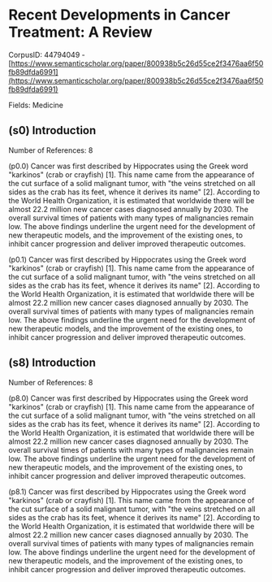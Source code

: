 # Recent Developments in Cancer Treatment: A Review

CorpusID: 44794049 - [https://www.semanticscholar.org/paper/800938b5c26d55ce2f3476aa6f50fb89dfda6991](https://www.semanticscholar.org/paper/800938b5c26d55ce2f3476aa6f50fb89dfda6991)

Fields: Medicine

## (s0) Introduction
Number of References: 8

(p0.0) Cancer was first described by Hippocrates using the Greek word "karkinos" (crab or crayfish) [1]. This name came from the appearance of the cut surface of a solid malignant tumor, with "the veins stretched on all sides as the crab has its feet, whence it derives its name" [2]. According to the World Health Organization, it is estimated that worldwide there will be almost 22.2 million new cancer cases diagnosed annually by 2030. The overall survival times of patients with many types of malignancies remain low. The above findings underline the urgent need for the development of new therapeutic models, and the improvement of the existing ones, to inhibit cancer progression and deliver improved therapeutic outcomes.

(p0.1) Cancer was first described by Hippocrates using the Greek word "karkinos" (crab or crayfish) [1]. This name came from the appearance of the cut surface of a solid malignant tumor, with "the veins stretched on all sides as the crab has its feet, whence it derives its name" [2]. According to the World Health Organization, it is estimated that worldwide there will be almost 22.2 million new cancer cases diagnosed annually by 2030. The overall survival times of patients with many types of malignancies remain low. The above findings underline the urgent need for the development of new therapeutic models, and the improvement of the existing ones, to inhibit cancer progression and deliver improved therapeutic outcomes.
## (s8) Introduction
Number of References: 8

(p8.0) Cancer was first described by Hippocrates using the Greek word "karkinos" (crab or crayfish) [1]. This name came from the appearance of the cut surface of a solid malignant tumor, with "the veins stretched on all sides as the crab has its feet, whence it derives its name" [2]. According to the World Health Organization, it is estimated that worldwide there will be almost 22.2 million new cancer cases diagnosed annually by 2030. The overall survival times of patients with many types of malignancies remain low. The above findings underline the urgent need for the development of new therapeutic models, and the improvement of the existing ones, to inhibit cancer progression and deliver improved therapeutic outcomes.

(p8.1) Cancer was first described by Hippocrates using the Greek word "karkinos" (crab or crayfish) [1]. This name came from the appearance of the cut surface of a solid malignant tumor, with "the veins stretched on all sides as the crab has its feet, whence it derives its name" [2]. According to the World Health Organization, it is estimated that worldwide there will be almost 22.2 million new cancer cases diagnosed annually by 2030. The overall survival times of patients with many types of malignancies remain low. The above findings underline the urgent need for the development of new therapeutic models, and the improvement of the existing ones, to inhibit cancer progression and deliver improved therapeutic outcomes.
